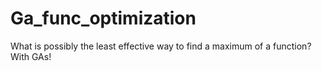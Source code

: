 # Ga_func_optimization
What is possibly the least effective way to find a maximum of a function? With GAs!
